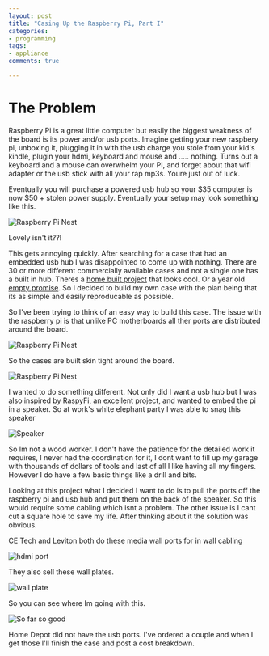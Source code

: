 ```yaml
---
layout: post
title: "Casing Up the Raspberry Pi, Part I"
categories:
- programming
tags:
- appliance
comments: true

---
```


The Problem
============
Raspberry Pi is a great little computer but easily the biggest weakness of the board is its power and/or usb ports. Imagine getting your new raspbery pi, unboxing it, plugging it in with the usb charge you stole from your kid's kindle, plugin your hdmi, keyboard and mouse and ..... nothing. Turns out a keyboard and a mouse can overwhelm your PI, and forget about that wifi adapter or the usb stick with all your rap mp3s. Youre just out of luck.

Eventually you will purchase a powered usb hub so your $35 computer is now $50 + stolen power supply.  Eventually your setup may look something like this.

![Raspberry Pi Nest][rpi_nest]

Lovely isn't it??!

This gets annoying quickly. After searching for a case that had an embedded usb hub I was disappointed to come up with nothing. There are 30 or more different commercially available cases and not a single one has a built in hub.  Theres a [home built project](http://www.adafruit.com/blog/2012/10/19/raspberry-pi-case-with-an-integrated-usb-hub-piday-raspberrypi-raspberry_pi/) that looks cool. Or a year old [empty promise](http://www.raspberrypi.org/phpBB3/viewtopic.php?t=29667). So I decided to build my own case with the plan being that its as simple and easily reproducable as possible. 

So I've been trying to think of an easy way to build this case. The issue with the raspberry pi is that unlike PC motherboards all ther ports are distributed around the board. 

![Raspberry Pi Nest][around]

So the cases are built skin tight around the board.

![Raspberry Pi Nest][skintight]

I wanted to do something different.  Not only did I want a usb hub but I was also inspired by RaspyFi, an excellent project, and wanted to embed the pi in a speaker. So at work's white elephant party I was able to snag this speaker

![Speaker][speaker]

So Im not a wood worker. I don't have the patience for the detailed work it requires, I never had the coordination for it, I dont want to fill up my garage with thousands of dollars of tools and last of all I like having all my fingers.  However I do have a few basic things like a drill and bits.  

Looking at this project what I decided I want to do is to pull the ports off the raspberry pi and usb hub and put them on the back of the speaker.  So this would require some cabling which isnt a problem.  The other issue is I cant cut a square hole to save my life. After thinking about it the solution was obvious.

CE Tech and Leviton both do these media wall ports for in wall cabling

![hdmi port][hdmi]

They also sell these wall plates.

![wall plate][plate]

So you can see where Im going with this.

![So far so good][sofar]

Home Depot did not have the usb ports.  I've ordered a couple and when I get those I'll finish the case and post a cost breakdown.


[rpi_nest]:/img/posts/Raspberry-Pi-Nest.jpg
[around]:/img/posts/RaspiModelB.png
[skintight]:/img/posts/tightcase.jpg
[speaker]:/img/posts/speaker.jpg
[hdmi]:/img/posts/hdmi.jpg
[plate]:/img/posts/plate.jpg
[sofar]:/img/posts/sofar.jpg
